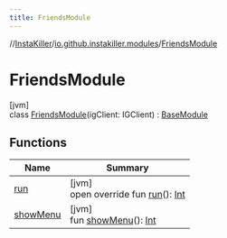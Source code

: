 ```yaml
---
title: FriendsModule
---
```

//[InstaKiller](../../../index.html)/[io.github.instakiller.modules](../index.html)/[FriendsModule](index.html)



# FriendsModule



[jvm]\
class [FriendsModule](index.html)(igClient: IGClient) : [BaseModule](../-base-module/index.html)



## Functions


| Name | Summary |
|---|---|
| [run](run.html) | [jvm]<br>open override fun [run](run.html)(): [Int](https://kotlinlang.org/api/latest/jvm/stdlib/kotlin/-int/index.html) |
| [showMenu](../-base-module/show-menu.html) | [jvm]<br>fun [showMenu](../-base-module/show-menu.html)(): [Int](https://kotlinlang.org/api/latest/jvm/stdlib/kotlin/-int/index.html) |

